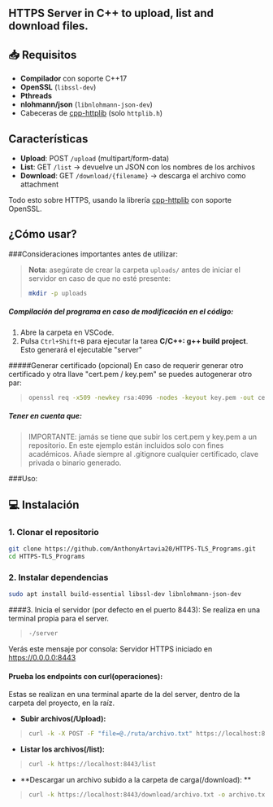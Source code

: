 ## HTTPS Server in C++ to upload, list and download files.

## 📥 Requisitos
- **Compilador** con soporte C++17  
- **OpenSSL** (`libssl-dev`)  
- **Pthreads**  
- **nlohmann/json** (`libnlohmann-json-dev`)  
- Cabeceras de [cpp-httplib](https://github.com/yhirose/cpp-httplib) (solo `httplib.h`)  

## Características

- **Upload**: POST `/upload` (multipart/form-data)  
- **List**: GET `/list` → devuelve un JSON con los nombres de los archivos  
- **Download**: GET `/download/{filename}` → descarga el archivo como attachment  

Todo esto sobre HTTPS, usando la librería [cpp-httplib](https://github.com/yhirose/cpp-httplib) con soporte OpenSSL.

## ¿Cómo usar?

###Consideraciones importantes antes de utilizar:
> **Nota**: asegúrate de crear la carpeta `uploads/` antes de iniciar el servidor en caso de que no esté presente:
> ```bash
> mkdir -p uploads
> ```

##### Compilación del programa en caso de modificación en el código:
1. Abre la carpeta en VSCode.  
2. Pulsa `Ctrl+Shift+B` para ejecutar la tarea **C/C++: g++ build project**. 
Esto generará el ejecutable "server"

#####Generar certificado (opcional)
En caso de requerir generar otro certificado y otra llave "cert.pem / key.pem" se puedes autogenerar otro par:
> ```bash
> openssl req -x509 -newkey rsa:4096 -nodes -keyout key.pem -out cert.pem -days 365 -subj "/C=CR/ST=SanJose/L=SanJose/O=MiOrg/OU=IT/CN=localhost"
> ```

##### Tener en cuenta que:
> IMPORTANTE: jamás se tiene que subir los cert.pem y key.pem a un repositorio.
En este ejemplo están incluidos solo con fines académicos.
Añade siempre al .gitignore cualquier certificado, clave privada o binario generado.


###Uso:
## 💻 Instalación
### 1. Clonar el repositorio
```bash
git clone https://github.com/AnthonyArtavia20/HTTPS-TLS_Programs.git
cd HTTPS-TLS_Programs
```
### 2.  Instalar dependencias
```bash
sudo apt install build-essential libssl-dev libnlohmann-json-dev
```

####3. Inicia el servidor (por defecto en el puerto 8443):
Se realiza en una terminal propia para el server.
> ```bash
> -/server
> ```
Verás este mensaje por consola: Servidor HTTPS iniciado en https://0.0.0.0:8443

#### Prueba los endpoints con curl(operaciones):
Estas se realizan  en una terminal aparte de la del server, dentro de la carpeta del proyecto, en la raíz.
- **Subir archivos(/Upload):**

> ```bash
> curl -k -X POST -F "file=@./ruta/archivo.txt" https://localhost:8443/upload
> ```

- **Listar los archivos(/list):**

> ```bash
> curl -k https://localhost:8443/list
> ```

- **Descargar un archivo subido a la carpeta de carga(/download): **

> ```bash
> curl -k https://localhost:8443/download/archivo.txt -o archivo.txt
> ```
